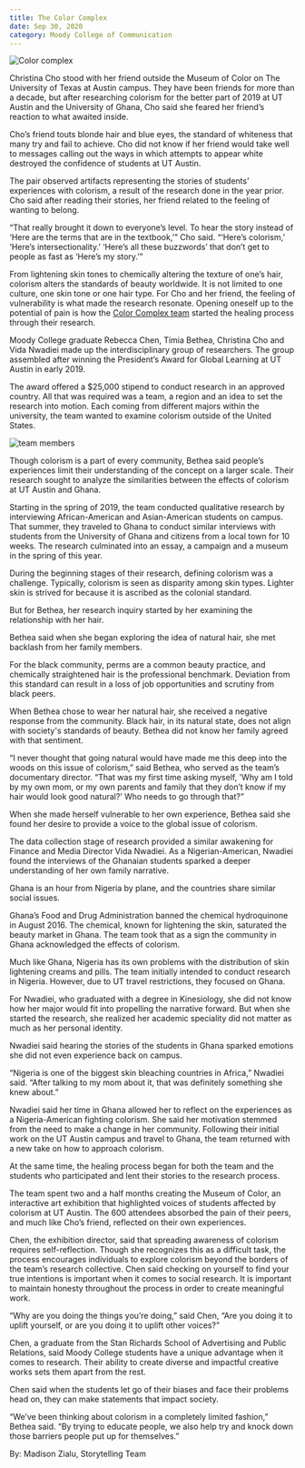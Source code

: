 ```yaml
--- 
title: The Color Complex
date: Sep 30, 2020
category: Moody College of Communication
---
```


![Color complex](http://research.utexas.edu/showcase/assets/js/fileman/Uploads/Ghana4.jpg)

Christina Cho stood with her friend outside the Museum of Color on The University of Texas at Austin campus. They have been friends for more than a decade, but after researching colorism for the better part of 2019 at UT Austin and the University of Ghana, Cho said she feared her friend’s reaction to what awaited inside.

Cho’s friend touts blonde hair and blue eyes, the standard of whiteness that many try and fail to achieve. Cho did not know if her friend would take well to messages calling out the ways in which attempts to appear white destroyed the confidence of students at UT Austin.

The pair observed artifacts representing the stories of students’ experiences with colorism, a result of the research done in the year prior. Cho said after reading their stories, her friend related to the feeling of wanting to belong.

“That really brought it down to everyone’s level. To hear the story instead of ‘Here are the terms that are in the textbook,’” Cho said. “‘Here’s colorism,’ ‘Here’s intersectionality.’ ‘Here’s all these buzzwords’ that don’t get to people as fast as ‘Here’s my story.’”

From lightening skin tones to chemically altering the texture of one’s hair, colorism alters the standards of beauty worldwide. It is not limited to one culture, one skin tone or one hair type. For Cho and her friend, the feeling of vulnerability is what made the research resonate. Opening oneself up to the potential of pain is how the [Color Complex team](https://www.thecolorcomplex.com/) started the healing process through their research.

Moody College graduate Rebecca Chen, Timia Bethea, Christina Cho and Vida Nwadiei made up the interdisciplinary group of researchers. The group assembled after winning the President’s Award for Global Learning at UT Austin in early 2019.

The award offered a $25,000 stipend to conduct research in an approved country. All that was required was a team, a region and an idea to set the research into motion. Each coming from different majors within the university, the team wanted to examine colorism outside of the United States.

![team members](http://research.utexas.edu/showcase/assets/js/fileman/Uploads/Ghana2.jpg)

Though colorism is a part of every community, Bethea said people’s experiences limit their understanding of the concept on a larger scale. Their research sought to analyze the similarities between the effects of colorism at UT Austin and Ghana.

Starting in the spring of 2019, the team conducted qualitative research by interviewing African-American and Asian-American students on campus. That summer, they traveled to Ghana to conduct similar interviews with students from the University of Ghana and citizens from a local town for 10 weeks. The research culminated into an essay, a campaign and a museum in the spring of this year.

During the beginning stages of their research, defining colorism was a challenge. Typically, colorism is seen as disparity among skin types. Lighter skin is strived for because it is ascribed as the colonial standard.

But for Bethea, her research inquiry started by her examining the relationship with her hair.

Bethea said when she began exploring the idea of natural hair, she met backlash from her family members.

For the black community, perms are a common beauty practice, and chemically straightened hair is the professional benchmark. Deviation from this standard can result in a loss of job opportunities and scrutiny from black peers.

When Bethea chose to wear her natural hair, she received a negative response from the community. Black hair, in its natural state, does not align with society's standards of beauty. Bethea did not know her family agreed with that sentiment.

“I never thought that going natural would have made me this deep into the woods on this issue of colorism,” said Bethea, who served as the team’s documentary director. “That was my first time asking myself, 'Why am I told by my own mom, or my own parents and family that they don’t know if my hair would look good natural?’ Who needs to go through that?”

When she made herself vulnerable to her own experience, Bethea said she found her desire to provide a voice to the global issue of colorism.

The data collection stage of research provided a similar awakening for Finance and Media Director Vida Nwadiei. As a Nigerian-American, Nwadiei found the interviews of the Ghanaian students sparked a deeper understanding of her own family narrative.

Ghana is an hour from Nigeria by plane, and the countries share similar social issues.

Ghana’s Food and Drug Administration banned the chemical hydroquinone in August 2016. The chemical, known for lightening the skin, saturated the beauty market in Ghana. The team took that as a sign the community in Ghana acknowledged the effects of colorism.

Much like Ghana, Nigeria has its own problems with the distribution of skin lightening creams and pills. The team initially intended to conduct research in Nigeria. However, due to UT travel restrictions, they focused on Ghana.

For Nwadiei, who graduated with a degree in Kinesiology, she did not know how her major would fit into propelling the narrative forward. But when she started the research, she realized her academic speciality did not matter as much as her personal identity.

Nwadiei said hearing the stories of the students in Ghana sparked emotions she did not even experience back on campus.

“Nigeria is one of the biggest skin bleaching countries in Africa,” Nwadiei said. “After talking to my mom about it, that was definitely something she knew about.”

Nwadiei said her time in Ghana allowed her to reflect on the experiences as a Nigeria-American fighting colorism. She said her motivation stemmed from the need to make a change in her community. Following their initial work on the UT Austin campus and travel to Ghana, the team returned with a new take on how to approach colorism.

At the same time, the healing process began for both the team and the students who participated and lent their stories to the research process.

The team spent two and a half months creating the Museum of Color, an interactive art exhibition that highlighted voices of students affected by colorism at UT Austin. The 600 attendees absorbed the pain of their peers, and much like Cho’s friend, reflected on their own experiences.

Chen, the exhibition director, said that spreading awareness of colorism requires self-reflection. Though she recognizes this as a difficult task, the process encourages individuals to explore colorism beyond the borders of the team’s research collective. Chen said checking on yourself to find your true intentions is important when it comes to social research. It is important to maintain honesty throughout the process in order to create meaningful work.

“Why are you doing the things you’re doing,” said Chen, “Are you doing it to uplift yourself, or are you doing it to uplift other voices?”

Chen, a graduate from the Stan Richards School of Advertising and Public Relations, said Moody College students have a unique advantage when it comes to research. Their ability to create diverse and impactful creative works sets them apart from the rest.

Chen said when the students let go of their biases and face their problems head on, they can make statements that impact society.

“We’ve been thinking about colorism in a completely limited fashion,” Bethea said. “By trying to educate people, we also help try and knock down those barriers people put up for themselves.”

By: Madison Zialu, Storytelling Team
